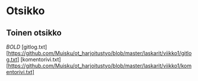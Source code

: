 # Otsikko
## Toinen otsikko
_BOLD_
[gitlog.txt][https://github.com/Muisku/ot_harjoitustyo/blob/master/laskarit/viikko1/gitlog.txt]
[komentorivi.txt][https://github.com/Muisku/ot_harjoitustyo/blob/master/laskarit/viikko1/komentorivi.txt]
